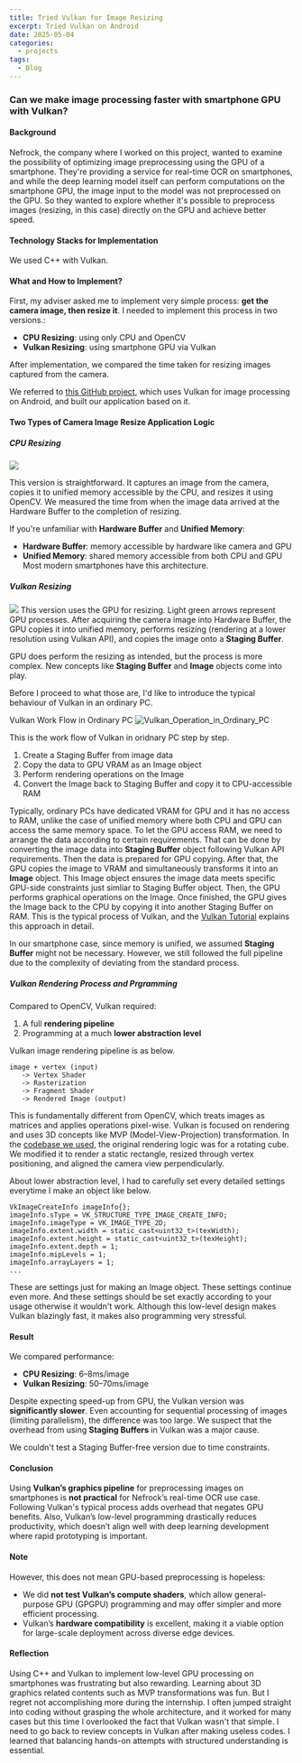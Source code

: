 ```yaml
---
title: Tried Vulkan for Image Resizing
excerpt: Tried Vulkan on Android
date: 2025-05-04
categories:
  - projects
tags:
  - Blog
---
```


### Can we make image processing faster with smartphone GPU with Vulkan?

#### Background
Nefrock, the company where I worked on this project, wanted to examine the possibility of optimizing image preprocessing using the GPU of a smartphone. They're providing a service for real-time OCR on smartphones, and while the deep learning model itself can perform computations on the smartphone GPU, the image input to the model was not preprocessed on the GPU. So they wanted to explore whether it's possible to preprocess images (resizing, in this case) directly on the GPU and achieve better speed.

#### Technology Stacks for Implementation
We used C++ with Vulkan.

#### What and How to Implement?

First, my adviser asked me to implement very simple process: **get the camera image, then resize it**.
I needed to implement this process in two versions.:

- **CPU Resizing**: using only CPU and OpenCV
- **Vulkan Resizing**: using smartphone GPU via Vulkan

After implementation, we compared the time taken for resizing images captured from the camera.

We referred to [this GitHub project](https://github.com/ktzevani/native-camera-vulkan), which uses Vulkan for image processing on Android, and built our application based on it.

#### Two Types of Camera Image Resize Application Logic

##### CPU Resizing

![](/assets/CPU_Resizing.png)

This version is straightforward. It captures an image from the camera, copies it to unified memory accessible by the CPU, and resizes it using OpenCV. We measured the time from when the image data arrived at the Hardware Buffer to the completion of resizing. 

If you're unfamiliar with **Hardware Buffer** and **Unified Memory**:

- **Hardware Buffer**: memory accessible by hardware like camera and GPU
- **Unified Memory**: shared memory accessible from both CPU and GPU Most modern smartphones have this architecture.

##### Vulkan Resizing
![](/assets/Vulkan_Resizing%201.png)
This version uses the GPU for resizing. Light green arrows represent GPU processes. After acquiring the camera image into Hardware Buffer, the GPU copies it into unified memory, performs resizing (rendering at a lower resolution using Vulkan API), and copies the image onto a **Staging Buffer**.

GPU does perform the resizing as intended, but the process is more complex. New concepts like **Staging Buffer** and **Image** objects come into play.

Before I proceed to what those are, I'd like to introduce the typical behaviour of Vulkan in an ordinary PC.

Vulkan Work Flow in Ordinary PC
![Vulkan_Operation_in_Ordinary_PC](/assets/Vulkan_Operation_in_Ordinary_PC_2.png)

This is the work flow of Vulkan in oridnary PC step by step.

1. Create a Staging Buffer from image data
2. Copy the data to GPU VRAM as an Image object
3. Perform rendering operations on the Image
4. Convert the Image back to Staging Buffer and copy it to CPU-accessible RAM

Typically, ordinary PCs have dedicated VRAM for GPU and it has no access to RAM, unlike the case of unified memory where both CPU and GPU can access the same memory space. To let the GPU access RAM, we need to arrange the data according to certain requirements. That can be done by converting the image data into **Staging Buffer** object following Vulkan API requirements. Then the data is prepared for GPU copying. After that, the GPU copies the image to VRAM and simultaneously transforms it into an **Image** object. This Image object ensures the image data meets specific GPU-side constraints just simliar to Staging Buffer object. Then, the GPU performs graphical operations on the Image. Once finished, the GPU gives the Image back to the CPU by copying it into another Staging Buffer on RAM. This is the typical process of Vulkan, and the [Vulkan Tutorial](https://vulkan-tutorial.com/Introduction) explains this approach in detail.

In our smartphone case, since memory is unified, we assumed **Staging Buffer** might not be necessary. However, we still followed the full pipeline due to the complexity of deviating from the standard process.

##### Vulkan Rendering Process and Prgramming
Compared to OpenCV, Vulkan required:

1. A full **rendering pipeline**
2. Programming at a much **lower abstraction level**

Vulkan image rendering pipeline is as below.
```
image + vertex (input)
   -> Vertex Shader
   -> Rasterization
   -> Fragment Shader
   -> Rendered Image (output)
```
This is fundamentally different from OpenCV, which treats images as matrices and applies operations pixel-wise. Vulkan is focused on rendering and uses 3D concepts like MVP (Model-View-Projection) transformation. In the [codebase we used](https://github.com/ktzevani/native-camera-vulkan), the original rendering logic was for a rotating cube. We modified it to render a static rectangle, resized through vertex positioning, and aligned the camera view perpendicularly.

About lower abstraction level, I had to carefully set every detailed settings everytime I make an object like below. 
```
VkImageCreateInfo imageInfo{};
imageInfo.sType = VK_STRUCTURE_TYPE_IMAGE_CREATE_INFO;
imageInfo.imageType = VK_IMAGE_TYPE_2D;
imageInfo.extent.width = static_cast<uint32_t>(texWidth);
imageInfo.extent.height = static_cast<uint32_t>(texHeight);
imageInfo.extent.depth = 1;
imageInfo.mipLevels = 1;
imageInfo.arrayLayers = 1;
...
```

These are settings just for making an Image object. These settings continue even more. And these settings should be set exactly according to your usage otherwise it wouldn't work. Although this low-level design makes Vulkan blazingly fast, it makes also programming very stressful.

#### Result
We compared performance:

- **CPU Resizing**: 6–8ms/image
- **Vulkan Resizing**: 50–70ms/image

Despite expecting speed-up from GPU, the Vulkan version was **significantly slower**. Even accounting for sequential processing of images (limiting parallelism), the difference was too large. We suspect that the overhead from using **Staging Buffers** in Vulkan was a major cause.

We couldn't test a Staging Buffer-free version due to time constraints.
#### Conclusion
Using **Vulkan’s graphics pipeline** for preprocessing images on smartphones is **not practical** for Nefrock’s real-time OCR use case. Following Vulkan's typical process adds overhead that negates GPU benefits. Also, Vulkan’s low-level programming drastically reduces productivity, which doesn’t align well with deep learning development where rapid prototyping is important.

#### Note
However, this does not mean GPU-based preprocessing is hopeless:

- We did **not test Vulkan’s compute shaders**, which allow general-purpose GPU (GPGPU) programming and may offer simpler and more efficient processing.
- Vulkan’s **hardware compatibility** is excellent, making it a viable option for large-scale deployment across diverse edge devices.

#### Reflection
Using C++ and Vulkan to implement low-level GPU processing on smartphones was frustrating but also rewarding. Learning about 3D graphics related contents such as MVP transformations was fun. But I regret not accomplishing more during the internship. I often jumped straight into coding without grasping the whole architecture, and it worked for many cases but this time I overlooked the fact that Vulkan wasn't that simple. I need to go back to review concepts in Vulkan after making useless codes. I learned that balancing hands-on attempts with structured understanding is essential.